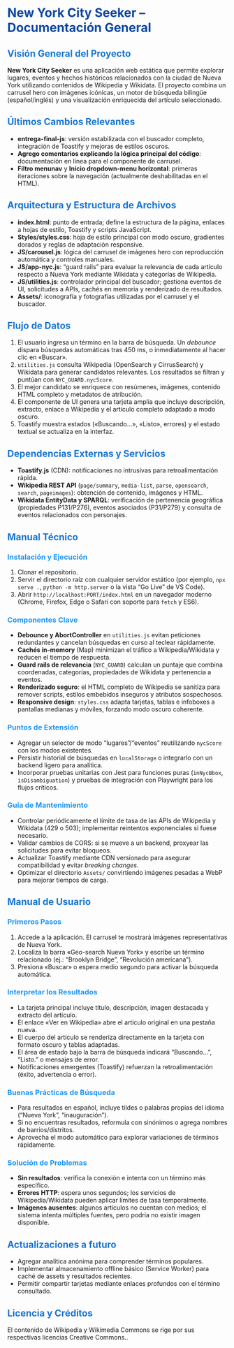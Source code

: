
<h1 style="color:#0D47A1;">New York City Seeker – Documentación General</h1>

<h2 style="color:#1976D2;">Visión General del Proyecto</h2>
<p><strong>New York City Seeker</strong> es una aplicación web estática que permite explorar lugares, eventos y hechos históricos relacionados con la ciudad de Nueva York utilizando contenidos de Wikipedia y Wikidata. El proyecto combina un carrusel hero con imágenes icónicas, un motor de búsqueda bilingüe (español/inglés) y una visualización enriquecida del artículo seleccionado.</p>

<h2 style="color:#1976D2;">Últimos Cambios Relevantes</h2>
<ul>
  <li><strong>entrega-final-js</strong>: versión estabilizada con el buscador completo, integración de Toastify y mejoras de estilos oscuros.</li>
  <li><strong>Agrego comentarios explicando la lógica principal del código</strong>: documentación en línea para el componente de carrusel.</li>
  <li><strong>Filtro menunav</strong> y <strong>Inicio dropdown-menu horizontal</strong>: primeras iteraciones sobre la navegación (actualmente deshabilitadas en el HTML).</li>
</ul>

<h2 style="color:#1976D2;">Arquitectura y Estructura de Archivos</h2>
<ul>
  <li><strong>index.html</strong>: punto de entrada; define la estructura de la página, enlaces a hojas de estilo, Toastify y scripts JavaScript.</li>
  <li><strong>Styles/styles.css</strong>: hoja de estilo principal con modo oscuro, gradientes dorados y reglas de adaptación responsive.</li>
  <li><strong>JS/carousel.js</strong>: lógica del carrusel de imágenes hero con reproducción automática y controles manuales.</li>
  <li><strong>JS/app-nyc.js</strong>: “guard rails” para evaluar la relevancia de cada artículo respecto a Nueva York mediante Wikidata y categorías de Wikipedia.</li>
  <li><strong>JS/utilities.js</strong>: controlador principal del buscador; gestiona eventos de UI, solicitudes a APIs, cachés en memoria y renderizado de resultados.</li>
  <li><strong>Assets/</strong>: iconografía y fotografías utilizadas por el carrusel y el buscador.</li>
</ul>

<h2 style="color:#1976D2;">Flujo de Datos</h2>
<ol>
  <li>El usuario ingresa un término en la barra de búsqueda. Un <em>debounce</em> dispara búsquedas automáticas tras 450&nbsp;ms, o inmediatamente al hacer clic en «Buscar».</li>
  <li><code>utilities.js</code> consulta Wikipedia (OpenSearch y CirrusSearch) y Wikidata para generar candidatos relevantes. Los resultados se filtran y puntúan con <code>NYC_GUARD.nycScore</code>.</li>
  <li>El mejor candidato se enriquece con resúmenes, imágenes, contenido HTML completo y metadatos de atribución.</li>
  <li>El componente de UI genera una tarjeta amplia que incluye descripción, extracto, enlace a Wikipedia y el artículo completo adaptado a modo oscuro.</li>
  <li>Toastify muestra estados («Buscando…», «Listo», errores) y el estado textual se actualiza en la interfaz.</li>
</ol>

<h2 style="color:#1976D2;">Dependencias Externas y Servicios</h2>
<ul>
  <li><strong>Toastify.js</strong> (CDN): notificaciones no intrusivas para retroalimentación rápida.</li>
  <li><strong>Wikipedia REST API</strong> (<code>page/summary</code>, <code>media-list</code>, <code>parse</code>, <code>opensearch</code>, <code>search</code>, <code>pageimages</code>): obtención de contenido, imágenes y HTML.</li>
  <li><strong>Wikidata EntityData y SPARQL</strong>: verificación de pertenencia geográfica (propiedades P131/P276), eventos asociados (P31/P279) y consulta de eventos relacionados con personajes.</li>
</ul>

<h2 style="color:#1976D2;">Manual Técnico</h2>
<h3 style="color:#2196F3;">Instalación y Ejecución</h3>
<ol>
  <li>Clonar el repositorio.</li>
  <li>Servir el directorio raíz con cualquier servidor estático (por ejemplo, <code>npx serve .</code>, <code>python -m http.server</code> o la vista “Go Live” de VS Code).</li>
  <li>Abrir <code>http://localhost:PORT/index.html</code> en un navegador moderno (Chrome, Firefox, Edge o Safari con soporte para <code>fetch</code> y ES6).</li>
</ol>

<h3 style="color:#2196F3;">Componentes Clave</h3>
<ul>
  <li><strong>Debounce y AbortController</strong> en <code>utilities.js</code> evitan peticiones redundantes y cancelan búsquedas en curso al teclear rápidamente.</li>
  <li><strong>Cachés in-memory</strong> (Map) minimizan el tráfico a Wikipedia/Wikidata y reducen el tiempo de respuesta.</li>
  <li><strong>Guard rails de relevancia</strong> (<code>NYC_GUARD</code>) calculan un puntaje que combina coordenadas, categorías, propiedades de Wikidata y pertenencia a eventos.</li>
  <li><strong>Renderizado seguro</strong>: el HTML completo de Wikipedia se sanitiza para remover scripts, estilos embebidos inseguros y atributos sospechosos.</li>
  <li><strong>Responsive design</strong>: <code>styles.css</code> adapta tarjetas, tablas e infoboxes a pantallas medianas y móviles, forzando modo oscuro coherente.</li>
</ul>

<h3 style="color:#2196F3;">Puntos de Extensión</h3>
<ul>
  <li>Agregar un selector de modo “lugares”/“eventos” reutilizando <code>nycScore</code> con los modos existentes.</li>
  <li>Persistir historial de búsquedas en <code>localStorage</code> o integrarlo con un backend ligero para analítica.</li>
  <li>Incorporar pruebas unitarias con Jest para funciones puras (<code>inNycBbox</code>, <code>isDisambiguation</code>) y pruebas de integración con Playwright para los flujos críticos.</li>
</ul>

<h3 style="color:#2196F3;">Guía de Mantenimiento</h3>
<ul>
  <li>Controlar periódicamente el límite de tasa de las APIs de Wikipedia y Wikidata (429 o 503); implementar reintentos exponenciales si fuese necesario.</li>
  <li>Validar cambios de CORS: si se mueve a un backend, proxyear las solicitudes para evitar bloqueos.</li>
  <li>Actualizar Toastify mediante CDN versionado para asegurar compatibilidad y evitar <em>breaking changes</em>.</li>
  <li>Optimizar el directorio <code>Assets/</code> convirtiendo imágenes pesadas a WebP para mejorar tiempos de carga.</li>
</ul>

<h2 style="color:#1976D2;">Manual de Usuario</h2>
<h3 style="color:#2196F3;">Primeros Pasos</h3>
<ol>
  <li>Accede a la aplicación. El carrusel te mostrará imágenes representativas de Nueva York.</li>
  <li>Localiza la barra «Geo-search Nueva York» y escribe un término relacionado (ej.: “Brooklyn Bridge”, “Revolución americana”).</li>
  <li>Presiona «Buscar» o espera medio segundo para activar la búsqueda automática.</li>
</ol>

<h3 style="color:#2196F3;">Interpretar los Resultados</h3>
<ul>
  <li>La tarjeta principal incluye título, descripción, imagen destacada y extracto del artículo.</li>
  <li>El enlace «Ver en Wikipedia» abre el artículo original en una pestaña nueva.</li>
  <li>El cuerpo del artículo se renderiza directamente en la tarjeta con formato oscuro y tablas adaptadas.</li>
  <li>El área de estado bajo la barra de búsqueda indicará “Buscando…”, “Listo.” o mensajes de error.</li>
  <li>Notificaciones emergentes (Toastify) refuerzan la retroalimentación (éxito, advertencia o error).</li>
</ul>

<h3 style="color:#2196F3;">Buenas Prácticas de Búsqueda</h3>
<ul>
  <li>Para resultados en español, incluye tildes o palabras propias del idioma (“Nueva York”, “inauguración”).</li>
  <li>Si no encuentras resultados, reformula con sinónimos o agrega nombres de barrios/distritos.</li>
  <li>Aprovecha el modo automático para explorar variaciones de términos rápidamente.</li>
</ul>

<h3 style="color:#2196F3;">Solución de Problemas</h3>
<ul>
  <li><strong>Sin resultados</strong>: verifica la conexión e intenta con un término más específico.</li>
  <li><strong>Errores HTTP</strong>: espera unos segundos; los servicios de Wikipedia/Wikidata pueden aplicar límites de tasa temporalmente.</li>
  <li><strong>Imágenes ausentes</strong>: algunos artículos no cuentan con medios; el sistema intenta múltiples fuentes, pero podría no existir imagen disponible.</li>
</ul>

<h2 style="color:#1976D2;">Actualizaciones a futuro</h2>
<ul>
  <li>Agregar analítica anónima para comprender términos populares.</li>
  <li>Implementar almacenamiento offline básico (Service Worker) para caché de assets y resultados recientes.</li>
  <li>Permitir compartir tarjetas mediante enlaces profundos con el término consultado.</li>
</ul>

<h2 style="color:#1976D2;">Licencia y Créditos</h2>
<p>El contenido de Wikipedia y Wikimedia Commons se rige por sus respectivas licencias Creative Commons..</p>
